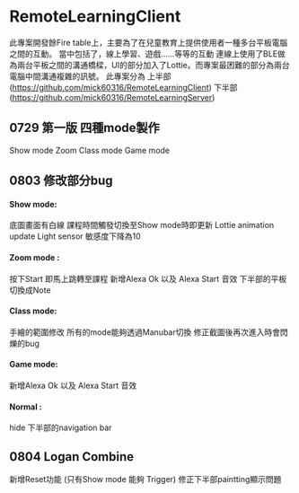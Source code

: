 RemoteLearningClient
===
此專案開發餘Fire table上，主要為了在兒童教育上提供使用者一種多台平板電腦之間的互動。
當中包括了，線上學習、遊戲......等等的互動
連線上使用了BLE做為兩台平板之間的溝通橋樑，UI的部分加入了Lottie。而專案最困難的部分為兩台電腦中間溝通複雜的訊號。
此專案分為
上半部(https://github.com/mick60316/RemoteLearningClient)
下半部(https://github.com/mick60316/RemoteLearningServer)

0729  第一版 四種mode製作
---

Show mode
Zoom
Class mode
Game mode  

0803 修改部分bug
---

#### Show mode:
底圖畫面有白線
課程時間觸發切換至Show mode時即更新
Lottie animation update
Light sensor 敏感度下降為10
#### Zoom mode :
按下Start 即馬上跳轉至課程
新增Alexa Ok 以及 Alexa Start 音效
下半部的平板切換成Note
#### Class mode:
手繪的範圍修改
所有的mode能夠透過Manubar切換
修正截圖後再次進入時會閃爍的bug
#### Game mode:
新增Alexa Ok 以及 Alexa Start 音效
#### Normal :
hide 下半部的navigation bar

0804 Logan Combine
---
新增Reset功能 (只有Show mode 能夠 Trigger)
修正下半部paintting顯示問題



   
    
  
  
 
